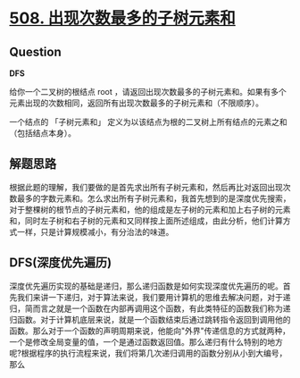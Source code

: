 # [508. 出现次数最多的子树元素和]( https://leetcode.cn/problems/most-frequent-subtree-sum/ )

## Question
**DFS**

给你一个二叉树的根结点 root ，请返回出现次数最多的子树元素和。如果有多个元素出现的次数相同，返回所有出现次数最多的子树元素和（不限顺序）。

一个结点的 「子树元素和」 定义为以该结点为根的二叉树上所有结点的元素之和（包括结点本身）。

 
## 解题思路

根据此题的理解，我们要做的是首先求出所有子树元素和，然后再比对返回出现次数最多的字数元素和。怎么求出所有子树元素和，我首先想到的是深度优先搜索，对于整棵树的根节点的子树元素和，他的组成是左子树的元素和加上右子树的元素和，同时左子树和右子树的元素和又同样按上面所述组成，由此分析，他们计算方式一样，只是计算规模减小，有分治法的味道。


## DFS(深度优先遍历)

深度优先遍历实现的基础是递归，那么递归函数是如何实现深度优先遍历的呢。首先我们来讲一下递归，对于算法来说，我们要用计算机的思维去解决问题，对于递归，简而言之就是一个函数在内部再调用这个函数，有此类特征的函数我们称为递归函数。对于计算机底层来说，就是一个函数结束后通过跳转指令返回到调用他的函数。那么对于一个函数的声明周期来说，他能向"外界"传递信息的方式就两种，一个是修改全局变量的值，一个是通过函数返回值。那么递归有什么特别的地方呢?根据程序的执行流程来说，我们将第几次递归调用的函数分别从小到大编号，那么